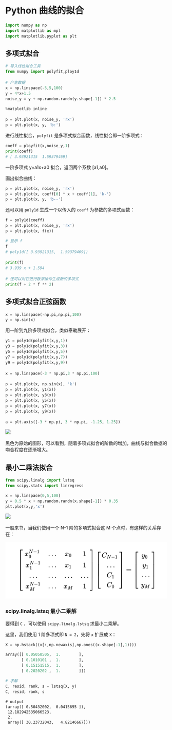 # Python 曲线的拟合

```python
import numpy as np
import matplotlib as mpl
import matplotlib.pyplot as plt
```

## 多项式拟合

```python
# 导入线性拟合工具
from numpy import polyfit,ploy1d

# 产生数据
x = np.linspace(-5,5,100)
y = 4*x+1.5
noise_y = y + np.random.randn(y.shape[-1]) * 2.5
```

```python
%matplotlib inline

p = plt.plot(x, noise_y, 'rx')
p = plt.plot(x, y, 'b:')
```

进行线性拟合，`polyfit` 是多项式拟合函数，线性拟合即一阶多项式：

```python
coeff = ployfit(x,noise_y,1)
print(coeff)
# [ 3.93921315  1.59379469]
```

一阶多项式 y=a1x+a0 拟合，返回两个系数 [a1,a0]。

画出拟合曲线：

```python
p = plt.plot(x, noise_y, 'rx')
p = plt.plot(x, coeff[0] * x + coeff[1], 'k-')
p = plt.plot(x, y, 'b--')
```

还可以用 `poly1d` 生成一个以传入的 `coeff` 为参数的多项式函数：

```python
f = poly1d(coeff)
p = plt.plot(x, noise_y, 'rx')
p = plt.plot(x, f(x))
```

```python
# 显示 f
f
# poly1d([ 3.93921315,  1.59379469])

print(f)
# 3.939 x + 1.594

# 还可以对它进行数学操作生成新的多项式
print(f + 2 * f ** 2)
```



## 多项式拟合正弦函数

```python
x = np.linspace(-np.pi,np.pi,100)
y = np.sin(x)
```

用一阶到九阶多项式拟合，类似泰勒展开：

```python
y1 = poly1d(polyfit(x,y,1))
y3 = poly1d(polyfit(x,y,3))
y5 = poly1d(polyfit(x,y,5))
y7 = poly1d(polyfit(x,y,7))
y9 = poly1d(polyfit(x,y,9))

x = np.linspace(-3 * np.pi,3 * np.pi,100)

p = plt.plot(x, np.sin(x), 'k')
p = plt.plot(x, y1(x))
p = plt.plot(x, y3(x))
p = plt.plot(x, y5(x))
p = plt.plot(x, y7(x))
p = plt.plot(x, y9(x))

a = plt.axis([-3 * np.pi, 3 * np.pi, -1.25, 1.25])
```

![](https://pic4.zhimg.com/80/v2-5cbb21897efad9e9e8ff1b65561aaf83_1440w.webp)

黑色为原始的图形，可以看到，随着多项式拟合的阶数的增加，曲线与拟合数据的吻合程度在逐渐增大。



## 最小二乘法拟合

```python
from scipy.linalg import lstsq
from scipy.stats import linregress
```

```python
x = np.linspace(0,5,100)
y = 0.5 * x + np.random.randn(x.shape[-1]) * 0.35
plt.plot(x,y,'x')
```

![](https://pic4.zhimg.com/80/v2-540b1390ab0acbb8b75ec408b05b6a6b_1440w.webp)

一般来书，当我们使用一个 N-1 阶的多项式拟合这 M 个点时，有这样的关系存在：

![image-20221017191704871](./pictures/Snipaste_2022-10-17_19-17-14.png)

### scipy.linalg.lstsq 最小二乘解

要得到 `C` ，可以使用 `scipy.linalg.lstsq` 求最小二乘解。

这里，我们使用 1 阶多项式即 `N = 2`，先将 `x` 扩展成 `X`：

```python
X = np.hstack((x[:,np.newaxis],np.ones((x.shape[-1],1))))
```

```python
array([[ 0.05050505,  1.        ],
       [ 0.1010101 ,  1.        ],
       [ 0.15151515,  1.        ],
       [ 0.2020202 ,  1.        ]])
```

```python
# 求解
C, resid, rank, s = lstsq(X, y)
C, resid, rank, s
```

```
# output
(array([ 0.50432002,  0.0415695 ]),
 12.182942535066523,
 2,
 array([ 30.23732043,   4.82146667]))
```

